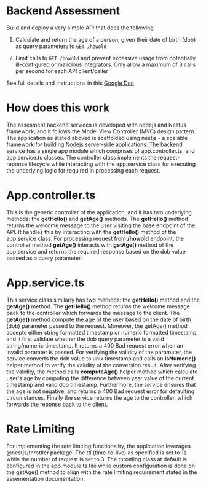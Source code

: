 # Backend Assessment

Build and deploy a very simple API that does the following

1.  Calculate and return the age of a person, given their date of birth (dob) as query parameters to `GET /howold`

2.  Limit calls to `GET /howold` and prevent excessive usage from potentially ill-configured or malicious integrators. Only allow a maximum of 3 calls per second for each API client/caller

See full details and instructions in this [Google Doc](https://docs.google.com/document/d/1ma5vKz0j34gwI9WYrZddMM1ENlQddGOVFJ5qdSq2QlQ)

# How does this work

The assesment backend services is developed with nodejs and NestJs framework, and it follows the Model View Controller (MVC) design pattern. The application as stated aboved is scaffolded using nestjs - a scalable framework for building Nodejs server-side applications. The backend service has a single app module which comprises of app.controller.ts, and app.service.ts classes. The controller class implements the request-reponse lifecycle while interacting with the app.service class for executing the underlying logic for required in processing each request.

# App.controller.ts

This is the generic controller of the application, and it has two underlying methods: the **getHello()** and **getAge()** methods. The **getHello()** method returns the welcome message to the user visiting the base endpoint of the API. It handles this by interacting with the **getHello()** method of the app.service class. For processing request from **/howold** endpoint, the controller method **getAge()** interacts with **getAge()** method of the app.service and returns the required response based on the dob value passed as a query parameter.

# App.service.ts

This service class similarly has two methods: the **getHello()** method and the **getAge()** method. The **getHello()** method returns the welcome message back to the controller which forwards the message to the client. The **getAge()** method compute the age of the user based on the date of birth (dob) parameter passed to the request. Moreover, the getAge() method accepts either string formatted timestamp or numeric formatted timestamp, and it first validate whether the dob query parameter is a valid string/numeric timestamp. It returns a 400 Bad request error when an invalid paramter is passed. For verifying the validity of the paramater, the service converts the dob value to unix timestamp and calls an **isNumeric()** helper method to verify the validity of the conversion result. After verifying the validity, the method calls **computeAge()** helper method which calculate user's age by computing the difference between year value of the current timestamp and valid dob timestamp. Furthermore, the service ensures that the age is not negative, and returns a 400 Bad request error for defaulting circumstances. Finally the service returns the age to the controller, which forwards the reponse back to the client.

# Rate Limiting

For implementing the rate limiting functionality, the application leverages @nestjs/throttler package. The ttl (time-to-live) as specified is set to 1s while the number of request is set to 3. The throttling class at default is configured in the app.module.ts file while custom configuration is done on the getAge() method to align with the rate limiting requirement stated in the assementation documentation.

